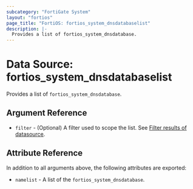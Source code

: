 ```yaml
---
subcategory: "FortiGate System"
layout: "fortios"
page_title: "FortiOS: fortios_system_dnsdatabaselist"
description: |-
  Provides a list of fortios_system_dnsdatabase.
---
```


# Data Source: fortios_system_dnsdatabaselist
Provides a list of `fortios_system_dnsdatabase`.

## Argument Reference

* `filter` - (Optional) A filter used to scope the list. See [Filter results of datasource](https://registry.terraform.io/providers/fortinetdev/fortios/latest/docs/guides/fgt_filter).

## Attribute Reference

In addition to all arguments above, the following attributes are exported:

* `namelist` -  A list of the `fortios_system_dnsdatabase`.
